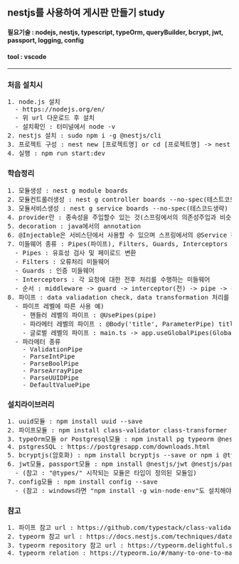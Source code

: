 ## nestjs를 사용하여 게시판 만들기 study


#### 필요기술 : nodejs, nestjs, typescript, typeOrm, queryBuilder, bcrypt, jwt, passport, logging, config
#### tool : vscode

***

### 처음 설치시
<pre>
1. node.js 설치
  - https://nodejs.org/en/
  - 위 url 다운로드 후 설치
  - 설치확인 : 터미널에서 node -v
2. nestjs 설치 : sudo npm i -g @nestjs/cli
3. 프로젝트 구성 : nest new [프로젝트명] or cd [프로젝트명] -> nest new .
4. 실행 : npm run start:dev
</pre>

### 학습정리
<pre>
1. 모듈생성 : nest g module boards
2. 모듈컨트롤러생성 : nest g controller boards --no-spec(테스트코드생략))
3. 모듈서비스생성 : nest g service boards --no-spec(테스코드생략)
4. provider란 : 종속성을 주입할수 있는 것(스프링에서의 의존성주입과 비슷)
5. decoration : java에서의 annotation
6. @Injectable은 서비스단에서 사용할 수 있으며 스프링에서의 @Service 하고 유사함. @Inectable의 사용된 모듈(서비스)는 애플리케이션 전체에서 사용가능함.
7. 미들웨어 종류 : Pipes(파이프), Filters, Guards, Interceptors
  - Pipes : 유효성 검사 및 페이로드 변환
  - Filters : 오류처리 미들웨어
  - Guards : 인증 미들웨어
  - Interceptors : 각 요청에 대한 전후 처리를 수행하는 미들웨어
  - 순서 : middleware -> guard -> interceptor(전) -> pipe -> controller -> service -> controller -> interceptor(후) -> filter -> 클라이언트
8. 파이프 : data valiadation check, data transformation 처리를 함
  - 파이프 레벨에 따른 사용 예)
    - 핸들러 레벨의 파이프 : @UsePipes(pipe)
    - 파라메터 레벨의 파이프 : @Body('title', ParameterPipe) title,
    - 글로벌 레벨의 파이프 : main.ts -> app.useGlobalPipes(GlobalPipes);
  - 파라메터 종류
    - ValidationPipe
    - ParseIntPipe
    - ParseBoolPipe
    - ParseArrayPipe
    - ParseUUIDPipe
    - DefaultValuePipe
</pre>

### 설치라이브러리
<pre>
1. uuid모듈 : npm install uuid --save
2. 파이프모듈 : npm install class-validator class-transformer --save
3. typeOrm모듈 or Postgresql모듈 : npm install pg typeorm @nestjs/typeorm --save
4. pstgresSQL : https://postgresapp.com/downloads.html
5. bcryptjs(암호화) : npm install bcryptjs --save or npm i @types/bcrypt
6. jwt모듈, passport모듈 : npm install @nestjs/jwt @nestjs/passport passport passport-jwt @types/passport-jwt --save
  - (참고 : "@types/" 시작되는 모듈은 타입이 정의된 모듈임)
7. config모듈 : npm install config --save
  - (참고 : windows라면 "npm install -g win-node-env"도 설치해야함)
</pre>

### 참고
<pre>
1. 파이프 참고 url : https://github.com/typestack/class-validator#manual-validation
2. typeorm 참고 url : https://docs.nestjs.com/techniques/database
3. typeorm repository 참고 url : https://typeorm.delightful.studio/classes/_repository_repository_.repository.html
4. typeorm relation : https://typeorm.io/#/many-to-one-to-many-relations
</pre>
